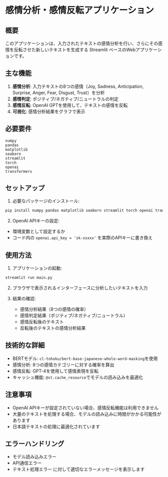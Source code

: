 # 感情分析・感情反転アプリケーション

## 概要
このアプリケーションは、入力されたテキストの感情分析を行い、さらにその感情を反転させた新しいテキストを生成する Streamlit ベースのWebアプリケーションです。

## 主な機能
1. **感情分析**: 入力テキストの8つの感情（Joy, Sadness, Anticipation, Surprise, Anger, Fear, Disgust, Trust）を分析
2. **感情判定**: ポジティブ/ネガティブ/ニュートラルの判定
3. **感情反転**: OpenAI GPTを使用して、テキストの感情を反転
4. **可視化**: 感情分析結果をグラフで表示

## 必要要件
```
numpy
pandas
matplotlib
seaborn
streamlit
torch
openai
transformers
```

## セットアップ
1. 必要なパッケージのインストール:
```bash
pip install numpy pandas matplotlib seaborn streamlit torch openai transformers
```

2. OpenAI APIキーの設定:
- 環境変数として設定するか
- コード内の `openai.api_key = 'sk-xxxxx'` を実際のAPIキーに書き換え

## 使用方法
1. アプリケーションの起動:
```bash
streamlit run main.py
```

2. ブラウザで表示されるインターフェースに分析したいテキストを入力

3. 結果の確認:
   - 感情分析結果（8つの感情の確率）
   - 感情判定結果（ポジティブ/ネガティブ/ニュートラル）
   - 感情反転後のテキスト
   - 反転後のテキストの感情分析結果

## 技術的な詳細
- BERTモデル: `cl-tohoku/bert-base-japanese-whole-word-masking`を使用
- 感情分析: 8つの感情カテゴリーに対する確率を算出
- 感情反転: GPT-4を使用して感情表現を反転
- キャッシュ機能: `@st.cache_resource`でモデルの読み込みを最適化

## 注意事項
- OpenAI APIキーが設定されていない場合、感情反転機能は利用できません
- 大量のテキストを処理する場合、モデルの読み込みに時間がかかる可能性があります
- 日本語テキストの処理に最適化されています

## エラーハンドリング
- モデル読み込みエラー
- API通信エラー
- テキスト処理エラー
に対して適切なエラーメッセージを表示します
